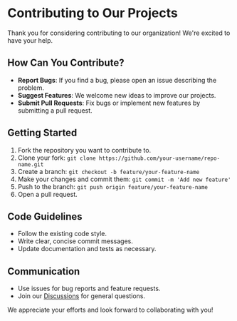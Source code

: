 # Contributing to Our Projects

Thank you for considering contributing to our organization! We're excited to have your help.

## How Can You Contribute?

- **Report Bugs**: If you find a bug, please open an issue describing the problem.
- **Suggest Features**: We welcome new ideas to improve our projects.
- **Submit Pull Requests**: Fix bugs or implement new features by submitting a pull request.

## Getting Started

1. Fork the repository you want to contribute to.
2. Clone your fork: `git clone https://github.com/your-username/repo-name.git`
3. Create a branch: `git checkout -b feature/your-feature-name`
4. Make your changes and commit them: `git commit -m 'Add new feature'`
5. Push to the branch: `git push origin feature/your-feature-name`
6. Open a pull request.

## Code Guidelines

- Follow the existing code style.
- Write clear, concise commit messages.
- Update documentation and tests as necessary.

## Communication

- Use issues for bug reports and feature requests.
- Join our [Discussions](https://github.com/your-org/.github/discussions) for general questions.

We appreciate your efforts and look forward to collaborating with you!
